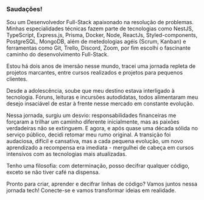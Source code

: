 ### Saudações!

Sou um Desenvolvedor Full-Stack apaixonado na resolução de problemas. Minhas especialidades técnicas fazem parte de tecnologias como NestJS, TypeScript, Express.js, Prisma, Docker, Node, ReactJs, Styled-components, PostgreSQL, MongoDB, além de metedologias agéis (Scrum, Kanban) e ferramentas como Git, Trello, Discord, Zoom, por fim escolhi o fascinante caminho do desenvolvimento Full-Stack.

Estou há dois anos de imersão nesse mundo, tracei uma jornada repleta de projetos marcantes, entre cursos realizados e projetos para pequenos clientes.

Desde a adolescência, soube que meu destino estava interligado à tecnologia. Fóruns, leituras e incursões autodidatas, todos alimentaram meu desejo insaciável de estar à frente nesse mercado em constante evolução.

Nessa jornada, surgiu um desvio: responsabilidades financeiras me forçaram a trilhar um caminho diferente inicialmente, mas as paixões verdadeiras não se extinguem. E agora, e após quase uma década sólida no serviço público, decidi retomar meu rumo original. A transição foi audaciosa, difícil e cansativa, mas a cada pequena evolução, um novo aprendizado a recompensa era imediata - mergulhei de cabeça em cursos intensivos com as tecnologias mais atualizadas.

Tenho uma filosofia: com determinação, posso decifrar qualquer código, exceto se não tiver café na dispensa.

Pronto para criar, aprender e decifrar linhas de código? Vamos juntos nessa jornada tech! Conecte-se e vamos transformar ideias em realidade.


<!--
**Brandon-Neves/brandon-neves** is a ✨ _special_ ✨ repository because its `README.md` (this file) appears on your GitHub profile.

Here are some ideas to get you started:

- 🔭 I’m currently working on ...
- 🌱 I’m currently learning ...
- 👯 I’m looking to collaborate on ...
- 🤔 I’m looking for help with ...
- 💬 Ask me about ...
- 📫 How to reach me: ...
- 😄 Pronouns: ...
- ⚡ Fun fact: ...
-->
